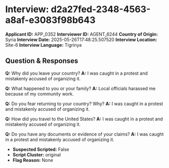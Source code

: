 # Interview: d2a27fed-2348-4563-a8af-e3083f98b643
**Applicant ID:** APP_0352
**Interviewer ID:** AGENT_6244
**Country of Origin:** Syria
**Interview Date:** 2025-05-26T17:48:25.507520
**Interview Location:** Site-6
**Interview Language:** Tigrinya

## Question & Responses

**Q:** Why did you leave your country?
**A:** I was caught in a protest and mistakenly accused of organizing it.

**Q:** What happened to you or your family?
**A:** Local officials harassed me because of my community work.

**Q:** Do you fear returning to your country? Why?
**A:** I was caught in a protest and mistakenly accused of organizing it.

**Q:** How did you travel to the United States?
**A:** I was caught in a protest and mistakenly accused of organizing it.

**Q:** Do you have any documents or evidence of your claims?
**A:** I was caught in a protest and mistakenly accused of organizing it.

- **Suspected Scripted:** False
- **Script Cluster:** original
- **Flag Reason:** None